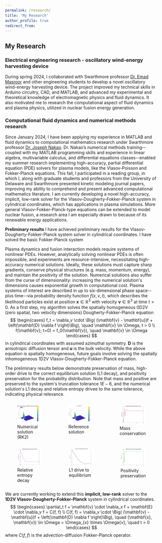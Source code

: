 ```yaml
---
permalink: /research/
title: 'My Research'
author_profile: true
redirect_from: 
---
```


My Research
------
[comment]: <> (I am driven to utilize engineering and mathematics to solve pressing societal problems. Growing up in Portland, Oregon, witnessing the devastating climate-change-induced wildfires on Pacific Northwest forests impressed upon me the necessity of mitigating global warming. Studying engineering and applied mathematics has motivated me to use my STEM background to slow climate change by researching renewable energy sources. )

### Electrical engineering research - oscillatory wind-energy harvesting device
During spring 2024, I collaborated with Swarthmore professor [Dr. Emad Masroor](https://emadmasroor.github.io/) and other engineering students to develop a novel oscillatory wind-energy harvesting device. The project improved my technical skills in Arduino circuitry, CAD, and MATLAB, and advanced my experimental and theoretical knowledge of electromagnetic physics and fluid dynamics. It also motivated me to research the computational aspect of fluid dynamics and plasma physics, utilized in nuclear fusion energy generation. 

### Computational fluid dynamics and numerical methods research
Since January 2024, I have been applying my experience in MATLAB and fluid dynamics to computational mathematics research under Swarthmore professor [Dr. Joseph Nakao](https://jhknakao.github.io/). Dr. Nakao’s numerical methods training--coupled with my MATLAB programming skills and experience in linear algebra, multivariable calculus, and differential equations classes--enabled my summer research implementing high-accuracy, partial differential equation (PDE) solvers for plasma models, like the Vlasov-Poisson and Fokker-Planck equations. This fall, I participated in a reading group, in which I, along with graduate students and professors from the University of Delaware and Swarthmore presented kinetic modeling journal papers, improving my ability to comprehend and present advanced computational mathematics literature. I am currently developing a novel high-accuracy, implicit, low-rank solver for the Vlasov-Dougherty-Fokker-Planck system in cylindrical coordinates, which has applications in plasma simulations. More general Vlasov-Fokker-Planck-type equations can be extended to model nuclear fusion, a research area I am especially drawn to because of its renewable energy applications. 

**Preliminary results**
I have achieved preliminary results for the Vlasov-Dougherty-Fokker-Planck system solver in cylindrical coordinates. I have solved the basic Fokker-Planck system 

Plasma dynamics and fusion interaction models require systems of nonlinear PDEs. However, analytically solving nonlinear PDEs is often impossible, and experiments are resource-intensive, necessitating high-accuracy numerical solutions. Ideally, these solutions must capture sharp gradients, conserve physical structures (e.g. mass, momentum, energy), and maintain the positivity of the solution. Numerical solutions also suffer from the curse of dimensionality: increasing the numerical solution's dimensions causes exponential growth in computational cost. Plasma systems of interest are described in up to six-dimensional phase space--plus time--via probability density function $f(x, v, t)$, which describes the likelihood particles exist at position $\mathbf{x} \in \mathbb{R}^3$ with velocity $\mathbf{v} \in \mathbb{R}^3$ at time $t > 0$. As a first step, my algorithm solves the spatially homogeneous 0D2V (zero spatial, two velocity dimensions) Dougherty-Fokker-Planck equation 
$$
\begin{cases}
    f_t = \nabla_v \cdot \Big( (\mathbf{v} - \mathbf{u})f + \left(\mathbf{D} \nabla f \right)\Big), \quad \mathbf{v} \in \Omega, t > 0 \\
    f(\mathbf{v}; t=0) = f_0(\mathbf{v}), \quad \mathbf{v} \in \Omega
\end{cases}
$$
in cylindrical coordinates with assumed azimuthal symmetry. $\mathbf{D}$ is the anisotropic diffusion tensor and $\mathbf{u}$ is the bulk velocity. While the above equation is spatially homogeneous, future goals involve solving the spatially inhomogeneous 1D2V Vlasov-Dougherty-Fokker-Planck equation.

The preliminary results below demonstrate preservation of mass, high-order drive to the correct equilibrium solution (L1 decay), and positivity preservation for the probability distribution. Note that mass and positive are preserved to the system's truncation tolerance $1E-6$, and the numerical solution's L1 decay and relative entropy drivee to the same tolerance, indicating physical relevance.

<div style="display: flex; gap: 10px;">
    <figure>
    <img src="https://raw.githubusercontent.com/dylan-jacobs/computational-fluid-dynamics/main/Fokker-Planck%20Solver/Cylindrical%20Coordinates/Implicit/Plots/RK2/numerical_solution.jpg" alt="Numerical solution for Fokker-Planck system in cylindrical coordinates" width=250>
    <figcaption>Numerical solution (RK2)</figcaption>
    </figure>
  <figure>
    <img src="https://raw.githubusercontent.com/dylan-jacobs/computational-fluid-dynamics/main/Fokker-Planck%20Solver/Cylindrical%20Coordinates/Implicit/Plots/RK2/exact_solution.jpg" alt="Reference solution for Fokker-Planck system in cylindrical coordinates" width=250>
    <figcaption>Reference solution</figcaption>
  </figure>
  <figure>
    <img src="https://raw.githubusercontent.com/dylan-jacobs/computational-fluid-dynamics/main/Fokker-Planck%20Solver/Cylindrical%20Coordinates/Implicit/Plots/RK2/mass.jpg" alt="Mass conservation" width=250>
    <figcaption>Mass conservation</figcaption>
  </figure>
</div>
<div style="display: flex; gap: 10px;">
  <figure>
    <img src="https://raw.githubusercontent.com/dylan-jacobs/computational-fluid-dynamics/main/Fokker-Planck%20Solver/Cylindrical%20Coordinates/Implicit/Plots/RK2/relative_entropy.jpg" alt="Numerical solution for Fokker-Planck system in cylindrical coordinates" width=250>
    <figcaption>Relative entropy decay</figcaption>
  </figure>
  <figure>
    <img src="https://raw.githubusercontent.com/dylan-jacobs/computational-fluid-dynamics/main/Fokker-Planck%20Solver/Cylindrical%20Coordinates/Implicit/Plots/RK2/l1.jpg" alt="Reference solution for Fokker-Planck system in cylindrical coordinates" width=250>
    <figcaption>L1 drive to equilibrium</figcaption>
  </figure>
  <figure>
    <img src="https://raw.githubusercontent.com/dylan-jacobs/computational-fluid-dynamics/main/Fokker-Planck%20Solver/Cylindrical%20Coordinates/Implicit/Plots/RK2/minimum_values.jpg" alt="Mass conservation" width=250>
    <figcaption>Positivity preservation</figcaption>
  </figure>
</div>

We are currently working to extend this **implicit, low-rank** solver to the **1D2V Vlasov-Dougherty-Fokker-Planck** system in cylindrical coordinates.
$$
\begin{cases}
\partial_t f + \mathbf{v} \cdot \nabla_x f + \mathbf{E} \cdot \nabla_v f = C(f, f) \\
C(f, f) = \nabla_v \cdot \Big( (\mathbf{v} - \mathbf{u})f + \left(\mathbf{D} \nabla f \right)\Big), \quad (\mathbf{x}, \mathbf{v}) \in \Omega = \Omega_{x} \times \Omega{v}, \quad t > 0 
\end{cases}
$$
where $C(f, f)$ is the advection-diffusion Fokker-Planck operator.